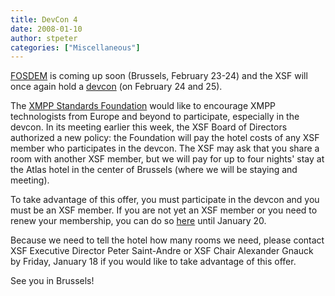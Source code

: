 ```yaml
---
title: DevCon 4
date: 2008-01-10
author: stpeter
categories: ["Miscellaneous"]
---
```


[FOSDEM](http://www.fosdem.org/2008/) is coming up soon (Brussels, February 23-24) and the XSF will once again hold a [devcon](https://xmpp.org/devcon/devcon4.shtml) (on February 24 and 25).

The [XMPP Standards Foundation](https://xmpp.org/xsf/) would like to encourage XMPP technologists from Europe and beyond to participate, especially in the devcon. In its meeting earlier this week, the XSF Board of Directors authorized a new policy: the Foundation will pay the hotel costs of any XSF member who participates in the devcon. The XSF may ask that you share a room with another XSF member, but we will pay for up to four nights' stay at the Atlas hotel in the center of Brussels (where we will be staying and meeting).

To take advantage of this offer, you must participate in the devcon and you must be an XSF member. If you are not yet an XSF member or you need to renew your membership, you can do so [here](http://wiki.jabber.org/index.php/Membership_Applications_January_2008) until January 20.

Because we need to tell the hotel how many rooms we need, please contact XSF Executive Director Peter Saint-Andre or XSF Chair Alexander Gnauck by Friday, January 18 if you would like to take advantage of this offer.

See you in Brussels!
